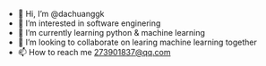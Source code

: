 - 👋 Hi, I’m @dachuanggk
- 👀 I’m interested in software enginering
- 🌱 I’m currently learning python & machine learning
- 💞️ I’m looking to collaborate on learing machine learning together
- 📫 How to reach me 273901837@qq.com

<!---
dachuanggk/dachuanggk is a ✨ special ✨ repository because its `README.md` (this file) appears on your GitHub profile.
You can click the Preview link to take a look at your changes.
--->
